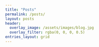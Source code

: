 ```yaml
---
title: "Posts"
permalink: /posts/
layout: posts
header:
  overlay_image: /assets/images/blog.jpg
  overlay_filter: rgba(0, 0, 0, 0.5)
entries_layout: grid
---
```

